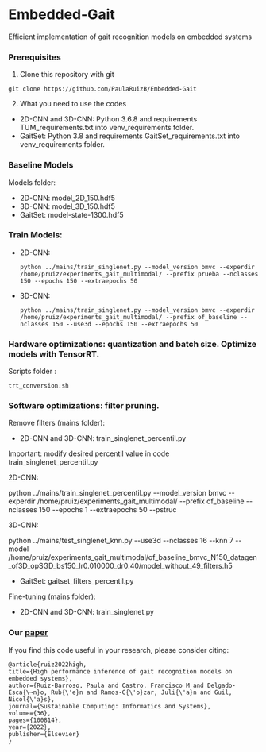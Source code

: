 # Embedded-Gait
 Efficient implementation of gait recognition models on embedded systems
 
### Prerequisites
1. Clone this repository with git
```
git clone https://github.com/PaulaRuizB/Embedded-Gait
```
2. What you need to use the codes 

* 2D-CNN and 3D-CNN: 
Python 3.6.8 and requirements TUM_requirements.txt into venv_requirements folder.
* GaitSet:
Python 3.8 and requirements GaitSet_requirements.txt into venv_requirements folder.

### Baseline Models
Models folder:
* 2D-CNN: model_2D_150.hdf5
* 3D-CNN: model_3D_150.hdf5
* GaitSet: model-state-1300.hdf5 
### Train Models:
* 2D-CNN: 

      python ../mains/train_singlenet.py --model_version bmvc --experdir /home/pruiz/experiments_gait_multimodal/ --prefix prueba --nclasses 150 --epochs 150 --extraepochs 50

* 3D-CNN:

      python ../mains/train_singlenet.py --model_version bmvc --experdir /home/pruiz/experiments_gait_multimodal/ --prefix of_baseline --nclasses 150 --use3d --epochs 150 --extraepochs 50

### Hardware optimizations: quantization and batch size. Optimize models with TensorRT.
Scripts folder :

    trt_conversion.sh
    
### Software optimizations: filter pruning. 
Remove filters (mains folder):
* 2D-CNN and 3D-CNN: train_singlenet_percentil.py
 
Important: modify desired percentil value in code train_singlenet_percentil.py

2D-CNN:

  python ../mains/train_singlenet_percentil.py --model_version bmvc --experdir /home/pruiz/experiments_gait_multimodal/ --prefix of_baseline --nclasses 150 --epochs 1 --extraepochs 50 --pstruc
  
3D-CNN: 

  python ../mains/test_singlenet_knn.py --use3d --nclasses 16 --knn 7 --model /home/pruiz/experiments_gait_multimodal/of_baseline_bmvc_N150_datagen_of3D_opSGD_bs150_lr0.010000_dr0.40/model_without_49_filters.h5

* GaitSet: gaitset_filters_percentil.py

Fine-tuning (mains folder):
* 2D-CNN and 3D-CNN: train_singlenet.py

### Our [paper](https://www.sciencedirect.com/science/article/pii/S2210537922001457)

If you find this code useful in your research, please consider citing:

    @article{ruiz2022high,
    title={High performance inference of gait recognition models on embedded systems},
    author={Ruiz-Barroso, Paula and Castro, Francisco M and Delgado-Esca{\~n}o, Rub{\'e}n and Ramos-C{\'o}zar, Juli{\'a}n and Guil, Nicol{\'a}s},
    journal={Sustainable Computing: Informatics and Systems},
    volume={36},
    pages={100814},
    year={2022},
    publisher={Elsevier}
    }
